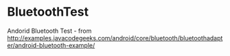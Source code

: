 # BluetoothTest
Andorid Bluetooth Test - from http://examples.javacodegeeks.com/android/core/bluetooth/bluetoothadapter/android-bluetooth-example/
